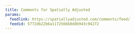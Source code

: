 ```yaml
---
title: Comments for Spatially Adjusted
params:
  feedlink: https://spatiallyadjusted.com/comments/feed/
  feedid: 5772db22b6a1172566b0ddb943c94272
---
```

